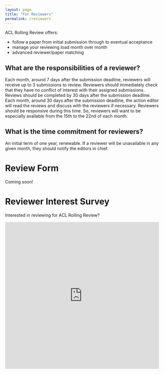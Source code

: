 ```yaml
---
layout: page
title: "For Reviewers"
permalink: /reviewers
---
```


ACL Rolling Review offers:
* follow a paper from initial submission through to eventual acceptance
* manage your reviewing load month over month
* advanced reviewer/paper matching

## What are the responsibilities of a reviewer?
Each month, around 7 days after the submission deadline, reviewers will receive up to 3 submissions to review. Reviewers should immediately check that they have no conflict of interest with their assigned submissions. Reviews should be completed by 30 days after the submission deadline.
Each month, around 30 days after the submission deadline, the action editor will read the reviews and discuss with the reviewers if necessary. Reviewers should be responsive during this time.
So, reviewers will want to be especially available from the 15th to the 22nd of each month.
 
## What is the time commitment for reviewers?
An initial term of one year, renewable. If a reviewer will be unavailable in any given month, they should notify the editors in chief.

# Review Form

Coming soon!

# Reviewer Interest Survey

Interested in reviewing for ACL Rolling Review?

<iframe width="640px" height= "480px" src= "https://forms.office.com/Pages/ResponsePage.aspx?id=DQSIkWdsW0yxEjajBLZtrQAAAAAAAAAAAAN__u_t_RFUMFJRRTdPNlBDM0RLODYxSUo5MlBPTEI1VC4u&embed=true" frameborder= "0" marginwidth= "0" marginheight= "0" style= "border: none; max-width:100%; max-height:100vh" allowfullscreen webkitallowfullscreen mozallowfullscreen msallowfullscreen> </iframe>

